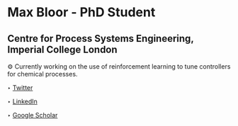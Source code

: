 # Max Bloor - PhD Student
## Centre for Process Systems Engineering, Imperial College London

⚙ Currently working on the use of reinforcement learning to tune controllers for chemical processes. 

‣ [Twitter](https://twitter.com/MaximilianBloor)

‣ [LinkedIn](https://www.linkedin.com/in/maximilian-bloor/)

‣ [Google Scholar](https://scholar.google.co.uk/citations?user=CfxSo7IAAAAJ&hl=en)
